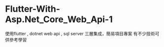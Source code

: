 # Flutter-With-Asp.Net_Core_Web_Api-1
使用flutter , dotnet web api , sql server 三層集成，簡易項目專案
有不少技術可供參考學習
